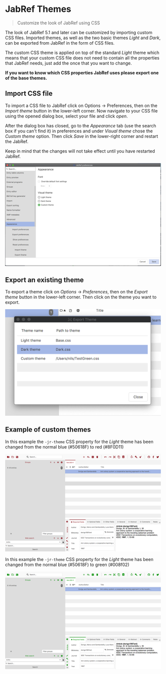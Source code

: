 # JabRef Themes

> Customize the look of JabRef using CSS

The look of JabRef 5.1 and later can be customized by importing custom CSS files. Imported themes, as well as the two basic themes _Light_ and _Dark_, can be exported from JabRef in the form of CSS files.

The custom CSS theme is applied on top of the standard _Light_ theme which means that your custom CSS file does not need to contain all the properties that JabRef needs, just add the once that you want to change.

**If you want to know which CSS properties JabRef uses please export one of the base themes.**

## Import CSS file

To import a CSS file to JabRef click on Options -> Preferences, then on the _Import theme_ button in the lower-left corner. Now navigate to your CSS file using the opened dialog box, select your file and click _open_.

After the dialog box has closed, go to the _Appearance_ tab (use the search box if you can't find it) in preferences and under _Visual theme_ chose the _Custom theme_ option. Then click _Save_ in the lower-right corner and restart the JabRef.

Keep in mind that the changes will not take effect until you have restarted JabRef.

![Custom theme toggled](custom-theme-toggled.png)

## Export an existing theme

To export a theme click on _Options_ -> _Preferences_,  then on the _Export theme_ button in the lower-left corner. Then click on the theme you want to export.

![Export theme dialog](export-theme-dialog-window.png)

## Example of custom themes

In this example the `-jr-theme` CSS property for the _Light_ theme has been changed from the normal blue (#50618F) to red (#8F0D11)

![Red Light theme](custom-theme-red.png)

In this example the `-jr-theme` CSS property for the _Light_ theme has been changed from the normal blue (#50618F) to green (#008f02)

![Green Light theme](custom-theme-green.png)
